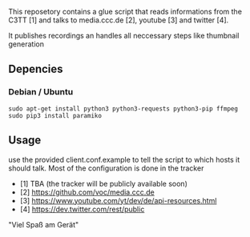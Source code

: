 This reposetory contains a glue script that reads informations from the C3TT [1] and talks to media.ccc.de [2], youtube [3] and twitter [4].

It publishes recordings an handles all neccessary steps like thumbnail generation

## Depencies
### Debian / Ubuntu
```
sudo apt-get install python3 python3-requests python3-pip ffmpeg
sudo pip3 install paramiko
```

## Usage
use the provided client.conf.example to tell the script to which hosts it should talk. Most of the configuration is done in the tracker

 * [1] TBA (the tracker will be publicly available soon)
 * [2] https://github.com/voc/media.ccc.de
 * [3] https://www.youtube.com/yt/dev/de/api-resources.html
 * [4] https://dev.twitter.com/rest/public


"Viel Spaß am Gerät"
